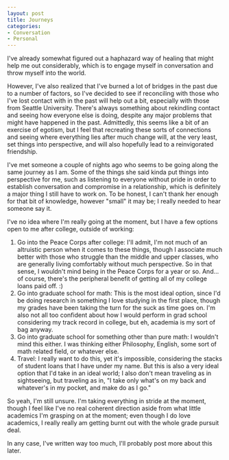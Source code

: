 ```yaml
--- 
layout: post
title: Journeys
categories:
- Conversation
- Personal
---
```

I've already somewhat figured out a haphazard way of healing that might help me out considerably, which is to engage myself in conversation and throw myself into the world.

However, I've also realized that I've burned a lot of bridges in the past due to a number of factors, so I've decided to see if reconciling with those who I've lost contact with in the past will help out a bit, especially with those from Seattle University.  There's always something about rekindling contact and seeing how everyone else is doing, despite any major problems that might have happened in the past.  Admittedly, this seems like a bit of an exercise of egotism, but I feel that recreating these sorts of connections and seeing where everything lies after much change will, at the very least, set things into perspective, and will also hopefully lead to a reinvigorated friendship.

I've met someone a couple of nights ago who seems to be going along the same journey as I am.  Some of the things she said kinda put things into perspective for me, such as listening to everyone without pride in order to establish conversation and compromise in a relationship, which is definitely a major thing I still have to work on.  To be honest, I can't thank her enough for that bit of knowledge, however "small" it may be; I really needed to hear someone say it.

I've no idea where I'm really going at the moment, but I have a few options open to me after college, outside of working:

<ol>
<li>Go into the Peace Corps after college: I'll admit, I'm not much of an altruistic person when it comes to these things, though I associate much better with those who struggle than the middle and upper classes, who are generally living comfortably without much perspective.  So in that sense, I wouldn't mind being in the Peace Corps for a year or so.  And... of course, there's the peripheral benefit of getting all of my college loans paid off. :)</li>
<li>Go into graduate school for math: This is the most ideal option, since I'd be doing research in something I love studying in the first place, though my grades have been taking the turn for the suck as time goes on.  I'm also not all too confident about how I would perform in grad school considering my track record in college, but eh, academia is my sort of bag anyway.</li>
<li>Go into graduate school for something other than pure math: I wouldn't mind this either.  I was thinking either Philosophy, English, some sort of math related field, or whatever else.</li>
<li>Travel: I really want to do this, yet it's impossible, considering the stacks of student loans that I have under my name.  But this is also a very ideal option that I'd take in an ideal world; I also don't mean traveling as in sightseeing, but traveling as in, "I take only what's on my back and whatever's in my pocket, and make do as I go."</li>
</ol>

So yeah, I'm still unsure.  I'm taking everything in stride at the moment, though I feel like I've no real coherent direction aside from what little academics I'm grasping on at the moment; even though I do love academics, I really really am getting burnt out with the whole grade pursuit deal.

In any case, I've written way too much, I'll probably post more about this later.
